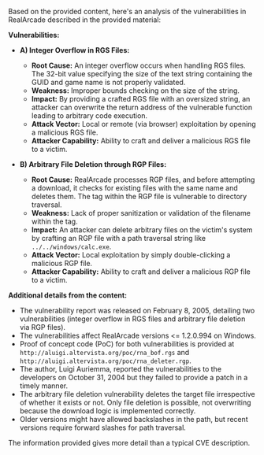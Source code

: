 Based on the provided content, here's an analysis of the vulnerabilities in RealArcade described in the provided material:

**Vulnerabilities:**

*   **A) Integer Overflow in RGS Files:**
    *   **Root Cause:**  An integer overflow occurs when handling RGS files. The 32-bit value specifying the size of the text string containing the GUID and game name is not properly validated.
    *   **Weakness:**  Improper bounds checking on the size of the string.
    *   **Impact:**  By providing a crafted RGS file with an oversized string, an attacker can overwrite the return address of the vulnerable function leading to arbitrary code execution.
    *   **Attack Vector:**  Local or remote (via browser) exploitation by opening a malicious RGS file.
    *   **Attacker Capability:**  Ability to craft and deliver a malicious RGS file to a victim.

*   **B) Arbitrary File Deletion through RGP Files:**
    *   **Root Cause:**  RealArcade processes RGP files, and before attempting a download, it checks for existing files with the same name and deletes them. The <FILENAME> tag within the RGP file is vulnerable to directory traversal.
    *   **Weakness:**  Lack of proper sanitization or validation of the filename within the <FILENAME> tag.
    *   **Impact:**  An attacker can delete arbitrary files on the victim's system by crafting an RGP file with a path traversal string like `../../windows/calc.exe`.
    *   **Attack Vector:** Local exploitation by simply double-clicking a malicious RGP file.
    *    **Attacker Capability:** Ability to craft and deliver a malicious RGP file to a victim.

**Additional details from the content:**

*   The vulnerability report was released on February 8, 2005, detailing two vulnerabilities (integer overflow in RGS files and arbitrary file deletion via RGP files).
*   The vulnerabilities affect RealArcade versions <= 1.2.0.994 on Windows.
*   Proof of concept code (PoC) for both vulnerabilities is provided at  `http://aluigi.altervista.org/poc/rna_bof.rgs` and `http://aluigi.altervista.org/poc/rna_deleter.rgp`.
*   The author, Luigi Auriemma, reported the vulnerabilities to the developers on October 31, 2004 but they failed to provide a patch in a timely manner.
*   The arbitrary file deletion vulnerability deletes the target file irrespective of whether it exists or not. Only file deletion is possible, not overwriting because the download logic is implemented correctly.
*   Older versions might have allowed backslashes in the path, but recent versions require forward slashes for path traversal.

The information provided gives more detail than a typical CVE description.